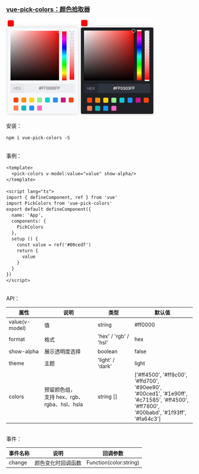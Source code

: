 ### [vue-pick-colors：颜色拾取器](https://github.com/qiuzongyuan/vue-pick-colors)

<div style="display: flex">
    <img src="./images/effect-light.png" style="width:200px;" />
    <img src="./images/effect-dark.png" style="width:200px;" />
</div>
<br/>
安装：

```
npm i vue-pick-colors -S
```
<br/>
事例：

```vue
<template>
  <pick-colors v-model:value="value" show-alpha/>
</template>

<script lang="ts">
import { defineComponent, ref } from 'vue'
import PickColors from 'vue-pick-colors'
export default defineComponent({
  name: 'App',
  components: {
    PickColors
  },
  setup () {
    const value = ref('#00cedf')
    return {
      value
    }
  }
})
</script>
```
<br/>
API：

| 属性             | 说明                                 | 类型                    | 默认值                                                                                                                                       |
|----------------|------------------------------------|-----------------------|-------------------------------------------------------------------------------------------------------------------------------------------|
| value(v-model) | 值                                  | string                | #ff0000                                                                                                                                   |
| format         | 格式                                 | 'hex' /  'rgb' / 'hsl'                                                                                                                                  | hex                                                                                                                                       |
| show-alpha     | 展示透明度选择                            | boolean               | false                                                                                                                                     |
| theme          | 主题                                 | 'light' / 'dark'      | light                                                                                                                                     |
| colors         | 预留颜色组，<br>支持 hex、rgb、rgba、hsl、hsla | string []             | ['#ff4500', '#ff8c00', '#ffd700',<br> '#90ee90', '#00ced1', '#1e90ff',<br> '#c71585', '#ff4500', '#ff7800',<br>'#00babd', '#1f93ff', '#fa64c3'] |
<br/>
事件：

| 事件名称 | 说明               | 回调参数               |
| -------- | ------------------ | ---------------------- |
| change   | 颜色变化时回调函数 | Function(color:string) |
